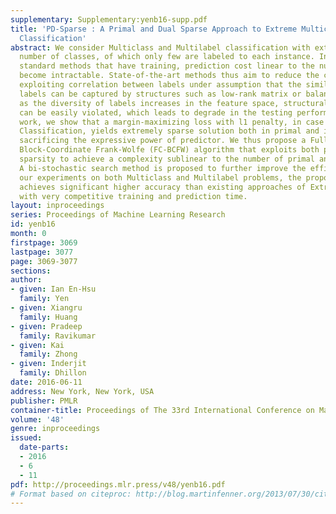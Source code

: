 ```yaml
---
supplementary: Supplementary:yenb16-supp.pdf
title: 'PD-Sparse : A Primal and Dual Sparse Approach to Extreme Multiclass and Multilabel
  Classification'
abstract: We consider Multiclass and Multilabel classification with extremely large
  number of classes, of which only few are labeled to each instance. In such setting,
  standard methods that have training, prediction cost linear to the number of classes
  become intractable. State-of-the-art methods thus aim to reduce the complexity by
  exploiting correlation between labels under assumption that the similarity between
  labels can be captured by structures such as low-rank matrix or balanced tree. However,
  as the diversity of labels increases in the feature space, structural assumption
  can be easily violated, which leads to degrade in the testing performance. In this
  work, we show that a margin-maximizing loss with l1 penalty, in case of Extreme
  Classification, yields extremely sparse solution both in primal and in dual without
  sacrificing the expressive power of predictor. We thus propose a Fully-Corrective
  Block-Coordinate Frank-Wolfe (FC-BCFW) algorithm that exploits both primal and dual
  sparsity to achieve a complexity sublinear to the number of primal and dual variables.
  A bi-stochastic search method is proposed to further improve the efficiency. In
  our experiments on both Multiclass and Multilabel problems, the proposed method
  achieves significant higher accuracy than existing approaches of Extreme Classification
  with very competitive training and prediction time.
layout: inproceedings
series: Proceedings of Machine Learning Research
id: yenb16
month: 0
firstpage: 3069
lastpage: 3077
page: 3069-3077
sections: 
author:
- given: Ian En-Hsu
  family: Yen
- given: Xiangru
  family: Huang
- given: Pradeep
  family: Ravikumar
- given: Kai
  family: Zhong
- given: Inderjit
  family: Dhillon
date: 2016-06-11
address: New York, New York, USA
publisher: PMLR
container-title: Proceedings of The 33rd International Conference on Machine Learning
volume: '48'
genre: inproceedings
issued:
  date-parts:
  - 2016
  - 6
  - 11
pdf: http://proceedings.mlr.press/v48/yenb16.pdf
# Format based on citeproc: http://blog.martinfenner.org/2013/07/30/citeproc-yaml-for-bibliographies/
---
```

